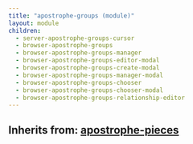 ```yaml
---
title: "apostrophe-groups (module)"
layout: module
children:
  - server-apostrophe-groups-cursor
  - browser-apostrophe-groups
  - browser-apostrophe-groups-manager
  - browser-apostrophe-groups-editor-modal
  - browser-apostrophe-groups-create-modal
  - browser-apostrophe-groups-manager-modal
  - browser-apostrophe-groups-chooser
  - browser-apostrophe-groups-chooser-modal
  - browser-apostrophe-groups-relationship-editor
---
```

## Inherits from: [apostrophe-pieces](../apostrophe-pieces/index.html)

